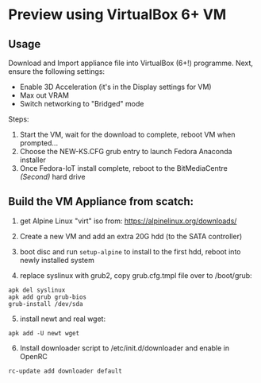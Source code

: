 # Preview using VirtualBox 6+ VM

## Usage

Download and Import appliance file into VirtualBox (6+!) programme.
Next, ensure the following settings:
* Enable 3D Acceleration (it's in the Display settings for VM)
* Max out VRAM
* Switch networking to "Bridged" mode

Steps:
1. Start the VM, wait for the download to complete, reboot VM when prompted...
2. Choose the NEW-KS.CFG grub entry to launch Fedora Anaconda installer
3. Once Fedora-IoT install complete, reboot to the BitMediaCentre *(Second)* hard drive

## Build the VM Appliance from scatch:

1. get Alpine Linux "virt" iso from: https://alpinelinux.org/downloads/

2. Create a new VM and add an extra 20G hdd (to the SATA controller)

3. boot disc and run `setup-alpine` to install to the first hdd, reboot into newly installed system

4. replace syslinux with grub2, copy grub.cfg.tmpl file over to /boot/grub:
```
apk del syslinux
apk add grub grub-bios
grub-install /dev/sda
```

5. install newt and real wget:
```
apk add -U newt wget
```

6. Install downloader script to /etc/init.d/downloader and enable in OpenRC
```
rc-update add downloader default
```


